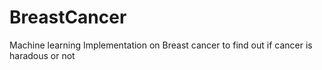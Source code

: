 # BreastCancer
Machine learning Implementation on Breast cancer to find out if cancer is haradous or not
